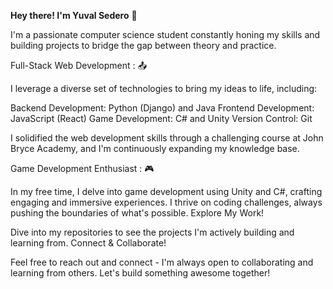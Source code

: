 **Hey there! I'm Yuval Sedero** :wave:

I'm a passionate computer science student constantly honing my skills and building projects to bridge the gap between theory and practice.

Full-Stack Web Development : :outbox_tray:

I leverage a diverse set of technologies to bring my ideas to life, including:

Backend Development: Python (Django) and Java
Frontend Development: JavaScript (React)
Game Development: C# and Unity
Version Control: Git

I solidified the web development skills through a challenging course at John Bryce Academy, and I'm continuously expanding my knowledge base.

Game Development Enthusiast ️: :video_game:

In my free time, I delve into game development using Unity and C#, crafting engaging and immersive experiences.
I thrive on coding challenges, always pushing the boundaries of what's possible.
Explore My Work!

Dive into my repositories to see the projects I'm actively building and learning from.
Connect & Collaborate!

Feel free to reach out and connect - I'm always open to collaborating and learning from others. Let's build something awesome together!

<!---
yuvalsedero/yuvalsedero is a ✨ special ✨ repository because its `README.md` (this file) appears on your GitHub profile.
You can click the Preview link to take a look at your changes.
--->
